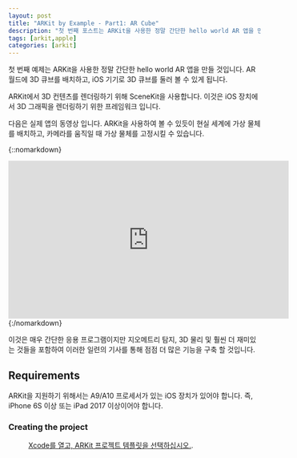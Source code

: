 ```yaml
---
layout: post
title: "ARKit by Example - Part1: AR Cube"
description: "첫 번째 포스트는 ARKit을 사용한 정말 간단한 hello world AR 앱을 만들 것입니다."
tags: [arkit,apple]
categories: [arkit]
---
```


첫 번째 예제는 ARKit을 사용한 정말 간단한 hello world AR 앱을 만들 것입니다. AR 월드에 3D 큐브를 배치하고, iOS 기기로 3D 큐브를 둘러 볼 수 있게 됩니다. 

ARKit에서 3D 컨텐츠를 렌더링하기 위해 SceneKit을 사용합니다. 이것은 iOS 장치에서 3D 그래픽을 렌더링하기 위한 프레임워크 입니다.

다음은 실제 앱의 동영상 입니다. ARKit을 사용하여 볼 수 있듯이 현실 세계에 가상 물체를 배치하고, 카메라를 움직일 때 가상 물체를 고정시킬 수 있습니다.

{::nomarkdown}
<iframe width="560" height="315" src="https://www.youtube.com/embed/cHuitQ0WAX0" frameborder="0" allow="autoplay; encrypted-media" allowfullscreen></iframe>
{:/nomarkdown}

 이것은 매우 간단한 응용 프로그램이지만 지오메트리 탐지, 3D 물리 및 훨씬 더 재미있는 것들을 포함하여 이러한 일련의 기사를 통해 점점 더 많은 기능을 구축 할 것입니다.


## Requirements

ARKit을 지원하기 위해서는 A9/A10 프로세서가 있는 iOS 장치가 있어야 합니다. 즉, iPhone 6S 이상 또는 iPad 2017 이상이어야 합니다.

### Creating the project

<figure>
	<a href="https://cdn-images-1.medium.com/max/1600/1*4d-Qovl_HSLbeEEB1MDEdg.png"><img src="https://cdn-images-1.medium.com/max/1600/1*4d-Qovl_HSLbeEEB1MDEdg.png" alt=""></a>
	<figcaption><a href="https://cdn-images-1.medium.com/max/1600/1*4d-Qovl_HSLbeEEB1MDEdg.png" title="image_title">Xcode를 열고, ARKit 프로젝트 템플릿을 선택하십시오.</a>.</figcaption>
</figure>

